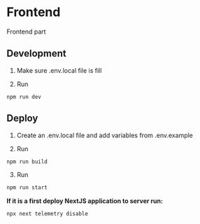 # Frontend

Frontend part

## Development

1. Make sure .env.local file is fill

2. Run

```
npm run dev
```

## Deploy

1. Create an .env.local file and add variables from .env.example

2. Run 

```bash
npm run build
```

3. Run

```bash
npm run start
```

**If it is a first deploy NextJS application to server run:**
```bash
npx next telemetry disable
```
